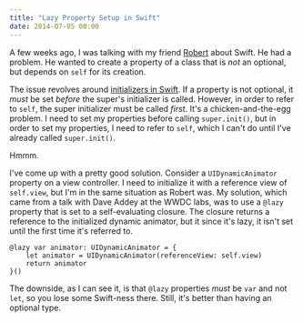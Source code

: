 ```yaml
---
title: "Lazy Property Setup in Swift"
date: 2014-07-05 00:00
---
```


<import><p>A few weeks ago, I was talking with my friend <a href="http://twitter.com/ratkins">Robert</a> about Swift. He had a problem. He wanted to create a property of a class that is <em>not</em> an optional, but depends on <code>self</code> for its creation.</p>

<p>The issue revolves around <a href="http://ashfurrow.com/blog/swift-initializers">initializers in Swift</a>. If a property is not optional, it <em>must</em> be set <em>before</em> the super's initializer is called. However, in order to refer to <code>self</code>, the super initializer must be called <em>first</em>. It's a chicken-and-the-egg problem. I need to set my properties before calling <code>super.init()</code>, but in order to set my properties, I need to refer to <code>self</code>, which I can't do until I've already called <code>super.init()</code>. </p>

<p>Hmmm. </p>

<p>I've come up with a pretty good solution. Consider a <code>UIDynamicAnimator</code> property on a view controller. I need to initialize it with a reference view of <code>self.view</code>, but I'm in the same situation as Robert was. My solution, which came from a talk with Dave Addey at the WWDC labs, was to use a <code>@lazy</code> property that is set to a self-evaluating closure. The closure returns a reference to the initialized dynamic animator, but it since it's lazy, it isn't set until the first time it's referred to. </p>

<pre><code>@lazy var animator: UIDynamicAnimator = {
    let animator = UIDynamicAnimator(referenceView: self.view)
    return animator
}()
</code></pre>

<p>The downside, as I can see it, is that <code>@lazy</code> properties <em>must</em> be <code>var</code> and not <code>let</code>, so you lose some Swift-ness there. Still, it's better than having an optional type. </p></import>

<!-- more -->

